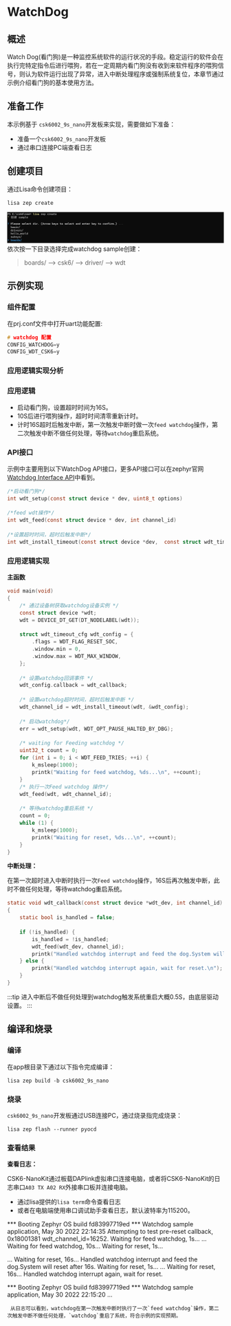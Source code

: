 # WatchDog

## 概述
Watch Dog(看门狗)是一种监控系统软件的运行状况的手段。稳定运行的软件会在执行完特定指令后进行喂狗，若在一定周期内看门狗没有收到来软件程序的喂狗信号，则认为软件运行出现了异常，进入中断处理程序或强制系统复位，本章节通过示例介绍看门狗的基本使用方法。

## 准备工作  
本示例基于 `csk6002_9s_nano`开发板来实现，需要做如下准备：
- 准备一个`csk6002_9s_nano`开发板
- 通过串口连接PC端查看日志

## 创建项目
通过Lisa命令创建项目：
```
lisa zep create
```

![](./files/uart_create01.png)
依次按一下目录选择完成watchdog sample创建：  
> boards/ --> csk6/ --> driver/ --> wdt

## 示例实现
### 组件配置
在prj.conf文件中打开uart功能配置:
```c
# watchdog 配置
CONFIG_WATCHDOG=y
CONFIG_WDT_CSK6=y
```
### 应用逻辑实现分析      
### 应用逻辑  
- 启动看门狗，设置超时时间为16S。
- 10S后进行喂狗操作，超时时间清零重新计时。
- 计时16S超时后触发中断，第一次触发中断时做一次`feed watchdog`操作，第二次触发中断不做任何处理，等待`watchdog`重启系统。

### API接口 
示例中主要用到以下WatchDog API接口，更多API接口可以在zephyr官网[Watchdog Interface API](https://docs.zephyrproject.org/latest/doxygen/html/group__watchdog__interface.html)中看到。

```c
/*启动看门狗*/
int wdt_setup(const struct device * dev, uint8_t options)	

/*feed wdt操作*/
int wdt_feed(const struct device * dev, int channel_id)

/*设置超时时间，超时后触发中断*/
int wdt_install_timeout(const struct device *dev,  const struct wdt_timeout_cfg *cfg)
```
### 应用逻辑实现
**主函数**

```c
void main(void)
{
    /* 通过设备树获取watchdog设备实例 */
    const struct device *wdt;
    wdt = DEVICE_DT_GET(DT_NODELABEL(wdt));

    struct wdt_timeout_cfg wdt_config = {
        .flags = WDT_FLAG_RESET_SOC,
        .window.min = 0,
        .window.max = WDT_MAX_WINDOW,
    };

	/* 设置watchdog回调事件 */
	wdt_config.callback = wdt_callback;

    /* 设置watchdog超时时间，超时后触发中断 */
    wdt_channel_id = wdt_install_timeout(wdt, &wdt_config);

    /* 启动watchdog*/
    err = wdt_setup(wdt, WDT_OPT_PAUSE_HALTED_BY_DBG);

    /* waiting for Feeding watchdog */
    uint32_t count = 0;
    for (int i = 0; i < WDT_FEED_TRIES; ++i) {
        k_msleep(1000);
        printk("Waiting for feed watchdog, %ds...\n", ++count);
    }
    /* 执行一次Feed watchdog 操作*/
    wdt_feed(wdt, wdt_channel_id);

    /* 等待watchdog重启系统 */
    count = 0;
    while (1) {
        k_msleep(1000);
        printk("Waiting for reset, %ds...\n", ++count);
    }
}
```
**中断处理：**

在第一次超时进入中断时执行一次`Feed watchdog`操作，16S后再次触发中断，此时不做任何处理，等待watchdog重启系统。
```c
static void wdt_callback(const struct device *wdt_dev, int channel_id)
{	
	static bool is_handled = false;

	if (!is_handled) {
		is_handled = !is_handled;
		wdt_feed(wdt_dev, channel_id);
		printk("Handled watchdog interrupt and feed the dog.System will reset after 16s.\n");
	} else {
		printk("Handled watchdog interrupt again, wait for reset.\n");
	}
}
```
:::tip
进入中断后不做任何处理到watchdog触发系统重启大概0.5S，由底层驱动设置。
:::
## 编译和烧录
### 编译

在app根目录下通过以下指令完成编译：
```
lisa zep build -b csk6002_9s_nano
```
### 烧录   

`csk6002_9s_nano`开发板通过USB连接PC，通过烧录指完成烧录：
```
lisa zep flash --runner pyocd
```
### 查看结果

**查看日志：**

CSK6-NanoKit通过板载DAPlink虚拟串口连接电脑，或者将CSK6-NanoKit的日志串口`A03 TX A02 RX`外接串口板并连接电脑。
- 通过lisa提供的`lisa term`命令查看日志
- 或者在电脑端使用串口调试助手查看日志，默认波特率为115200。


*** Booting Zephyr OS build fd83997719ed  ***
Watchdog sample application, May 30 2022 22:14:35
Attempting to test pre-reset callback, 0x18001381
wdt_channel_id=16252.
Waiting for feed watchdog, 1s...
...
Waiting for feed watchdog, 10s...
Waiting for reset, 1s...

...
Waiting for reset, 16s...
Handled watchdog interrupt and feed the dog.System will reset after 16s.
Waiting for reset, 1s...
...
Waiting for reset, 16s...
Handled watchdog interrupt again, wait for reset.

*** Booting Zephyr OS build fd83997719ed  ***
Watchdog sample application, May 30 2022 22:15:20
...
```
 从日志可以看到，watchdog在第一次触发中断时执行了一次`feed watchdog`操作，第二次触发中断不做任何处理，`watchdog`重启了系统，符合示例的实现预期。